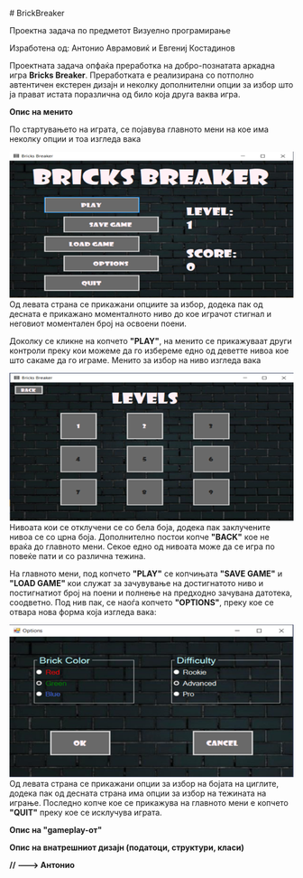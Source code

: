 \# BrickBreaker

Проектна задача по предметот Визуелно програмирање

Изработена од: Антонио Аврамовиќ и Евгениј Костадинов

Проектната задача опфаќа преработка на добро-познатата аркадна игра
**Bricks Breaker**. Преработката е реализирана со потполно автентичен
екстерен дизајн и неколку дополнителни опции за избор што ја прават
истата поразлична од било која друга ваква игра.

**Опис на менито**

По стартувањето на играта, се појавува главното мени на кое има неколку
опции и тоа изгледа вака

![Main Menu image](BB/Documentation%20images/Main%20Menu.png)
Од левата страна се прикажани опциите за избор, додека пак од десната е прикажано моменталното ниво до кое
играчот стигнал и неговиот моментален број на освоени поени.

Доколку се кликне на копчето **"PLAY"**, на менито се прикажуваат други
контроли преку кои можеме да го избереме едно од деветте нивоа кое што
сакаме да го играме. Менито за избор на ниво изгледа вака

![Select Level menu image](BB/Documentation%20images/Level%20Select%20Menu.png)
Нивоата кои се отклучени се со бела боја, додека пак заклучените нивоа се со црна боја. Дополнително постои копче
**"BACK"** кое не враќа до главното мени. Секое едно од нивоата може да се
игра по повеќе пати и со различна тежина.

На главното мени, под копчето **"PLAY"** се копчињата **"SAVE GAME"** и **"LOAD
GAME"** кои служат за зачувување на достигнатото ниво и постигнатиот број
на поени и полнење на предходно зачувана датотека, соодветно. Под нив
пак, се наоѓа копчето **"OPTIONS"**, преку кое се отвара нова форма која
изгледа вака:

![Options menu image](BB/Documentation%20images/Options%20Menu.png)
Од левата страна се прикажани опции за избор на бојата на циглите, додека пак од десната страна има опции за
избор на тежината на играње. Последно копче кое се прикажува на главното
мени е копчето **"QUIT"** преку кое се исклучува играта.

**Опис на "gameplay-от"**

**Опис на внатрешниот дизајн (податоци, структури, класи)**

**// \-\--\> Антонио**